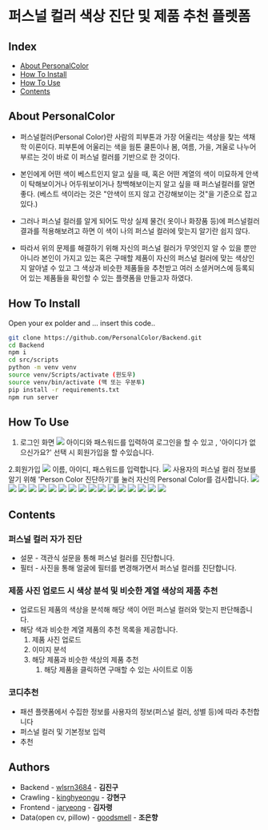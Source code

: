 # 퍼스널 컬러 색상 진단 및 제품 추천 플렛폼
## Index
  - [About PersonalColor](#about-personalcolor)
  - [How To Install](#how-to-install)
  - [How To Use](#how-to-use)
  - [Contents](#contents)

## About PersonalColor
- 퍼스널컬러(Personal Color)란 사람의 피부톤과 가장 어울리는 색상을 찾는 색채학 이론이다. 피부톤에 어울리는 색을 웜톤 쿨톤이나 봄, 여름, 가을, 겨울로 나누어 부르는 것이 바로 이 퍼스널 컬러를 기반으로 한 것이다.

- 본인에게 어떤 색이 베스트인지 알고 싶을 때, 혹은 어떤 계열의 색이 미묘하게 안색이 탁해보이거나 어두워보이거나 창백해보이는지 알고 싶을 때 퍼스널컬러를 알면 좋다.
(베스트 색이라는 것은 "안색이 뜨지 않고 건강해보이는 것"을 기준으로 잡고 있다.)

- 그러나 퍼스널 컬러를 알게 되어도 막상 실제 물건( 옷이나 화장품 등)에 퍼스널컬러 결과를 적용해보려고 하면 이 색이 나의 퍼스널 컬러에 맞는지 알기란 쉽지 않다.

- 따라서 위의 문제를 해결하기 위해 자신의 퍼스널 컬러가 무엇인지 알 수 있을 뿐만 아니라 본인이 가지고 있는 혹은 구매할 제품이 자신의 퍼스널 컬러에 맞는 색상인지 알아낼 수 있고 그 색상과 비슷한 제품들을 추천받고 여러 소셜커머스에 등록되어 있는 제품들을 확인할 수 있는 플랫폼을 만들고자 하였다.

## How To Install
Open your ex polder and ... insert this code..

```sh
git clone https://github.com/PersonalColor/Backend.git
cd Backend
npm i
cd src/scripts
python -m venv venv
source venv/Scripts/activate (윈도우)
source venv/bin/activate (맥 또는 우분투)
pip install -r requirements.txt
npm run server
```
## How To Use
1. 로그인 화면
![](/imgs/1.PNG)
아이디와 패스워드를 입력하여 로그인을 할 수 있고 , '아이디가 없으신가요?' 선택 시 회원가입을 할 수있습니다.<br>

2.회원가입
![](/imgs/2.PNG)
이름, 아이디, 패스워드를 입력합니다.
![](/imgs/3.PNG)
사용자의 퍼스널 컬러 정보를 알기 위해 'Person Color 진단하기'를 눌러 자신의 Personal Color를 검사합니다.
![](/imgs/4.PNG)
![](/imgs/5.PNG)
![](/imgs/6.PNG)
![](/imgs/19.PNG)
![](/imgs/7.PNG)
![](/imgs/20.PNG)
![](/imgs/16.PNG)
![](/imgs/17.PNG)
![](/imgs/18.PNG)
![](/imgs/8.PNG)
![](/imgs/9.PNG)
![](/imgs/13.PNG)
![](/imgs/10.PNG)
![](/imgs/11.PNG)
![](/imgs/12.PNG)
![](/imgs/14.PNG)
![](/imgs/15.PNG)


 
## Contents
### 퍼스널 컬러 자가 진단

- 설문 - 객관식 설문을 통해 퍼스널 컬러를 진단합니다.
- 필터 - 사진을 통해 얼굴에 필터를 변경해가면서 퍼스널 컬러를 진단합니다.

### 제품 사진 업로드 시 색상 분석 및 비슷한 계열 색상의 제품 추천

- 업로드된 제품의 색상을 분석해 해당 색이 어떤 퍼스널 컬러와 맞는지 판단해줍니다.
- 해당 색과 비슷한 계열 제품의 추천 목록을 제공합니다.
    1. 제품 사진 업로드
    2. 이미지 분석
    3. 해당 제품과 비슷한 색상의 제품 추천
        1. 해당 제품을 클릭하면 구매할 수 있는 사이트로 이동

### 코디추천

- 패션 플랫폼에서 수집한 정보를 사용자의 정보(퍼스널 컬러, 성별 등)에 따라 추천합니다
- 퍼스널 컬러 및 기본정보 입력
- 추천


## Authors
  - Backend - [wlsrn3684](https://github.com/wlsrn3684) - **김진구**
  - Crawling - [kinghyeongu](https://github.com/kinghyeongu) - **강현구**
  - Frontend - [jaryeong](https://github.com/jaryeong) - **김자령**
  - Data(open cv, pillow) - [goodsmell](https://github.com/goodsmell) - **조은향**

